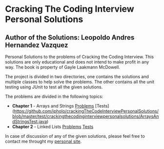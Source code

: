 # Cracking The Coding Interview Personal Solutions

## Author of the Solutions: Leopoldo Andres Hernandez Vazquez

Personal Solutions to the problems of Cracking the Coding Interview.
This solutions are only educational and does not intend to make profit in any way.
The book is property of Gayle Laakmann McDowell.

The project is divided in two directories, one contains the solutions and multiple classes to help solve the problems.
The other contains all the unit testing using JUnit to test all the given solutions.

The problems are divided in the following topics:

* **Chapter 1** - Arrays and Strings 
[Problems](https://github.com/ipholo/crackingTheCodeInterviewPersonalSolutions/blob/master/src/crackingthecodinginterviewpersonalsolutions/ArraysAndStrings.java) 
[Tests] (https://github.com/ipholo/crackingTheCodeInterviewPersonalSolutions/blob/master/test/crackingthecodinginterviewpersonalsolutions/ArraysAndStringsTest.java)
* **Chapter 2** - Linked Lists 
[Problems](https://github.com/ipholo/crackingTheCodeInterviewPersonalSolutions/blob/master/src/crackingthecodinginterviewpersonalsolutions/LinkedLists.java) 
[Tests](https://github.com/ipholo/crackingTheCodeInterviewPersonalSolutions/blob/master/test/crackingthecodinginterviewpersonalsolutions/LinkedListsTest.java)

In case of discussion of any of the given solutions, please feel free to contact me throught my [personal site](www.ipolo.hol.es).
